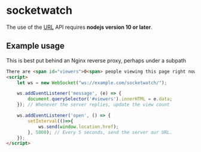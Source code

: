 socketwatch
===

The use of the [URL](https://nodejs.org/api/url.html) API requires **nodejs version 10 or later**.

## Example usage
This is best put behind an Nginx reverse proxy, perhaps under a subpath

```html
There are <span id="viewers">0<span> people viewing this page right now.
<script>
    let ws = new WebSocket("ws://example.com/socketwatch/");

    ws.addEventListener('message', (e) => {
        document.querySelector('#viewers').innerHTML = e.data;
    }); // Whenever the server replies, update the view count

    ws.addEventListener('open', () => {
        setInterval(()=>{
            ws.send(window.location.href);
        }, 5000); // Every 5 seconds, send the server our URL.
    });
</script>

```
